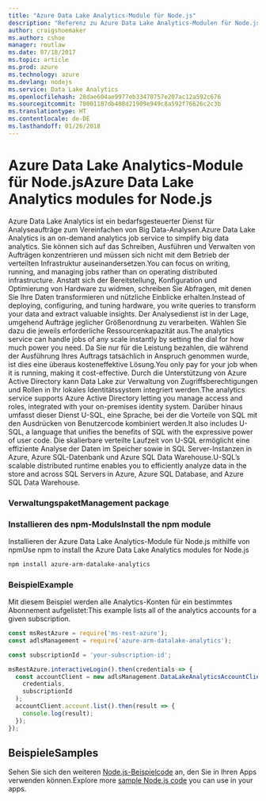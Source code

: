 ```yaml
---
title: "Azure Data Lake Analytics-Module für Node.js"
description: "Referenz zu Azure Data Lake Analytics-Modulen für Node.js"
author: craigshoemaker
ms.author: cshoe
manager: routlaw
ms.date: 07/18/2017
ms.topic: article
ms.prod: azure
ms.technology: azure
ms.devlang: nodejs
ms.service: Data Lake Analytics
ms.openlocfilehash: 28dae604ae9977eb33470757e207ac12a592c676
ms.sourcegitcommit: 78001187db408d21909e949c8a592f76626c2c3b
ms.translationtype: HT
ms.contentlocale: de-DE
ms.lasthandoff: 01/26/2018
---
```

# <a name="azure-data-lake-analytics-modules-for-nodejs"></a><span data-ttu-id="7abb8-103">Azure Data Lake Analytics-Module für Node.js</span><span class="sxs-lookup"><span data-stu-id="7abb8-103">Azure Data Lake Analytics modules for Node.js</span></span>

<span data-ttu-id="7abb8-104">Azure Data Lake Analytics ist ein bedarfsgesteuerter Dienst für Analyseaufträge zum Vereinfachen von Big Data-Analysen.</span><span class="sxs-lookup"><span data-stu-id="7abb8-104">Azure Data Lake Analytics is an on-demand analytics job service to simplify big data analytics.</span></span> <span data-ttu-id="7abb8-105">Sie können sich auf das Schreiben, Ausführen und Verwalten von Aufträgen konzentrieren und müssen sich nicht mit dem Betrieb der verteilten Infrastruktur auseinandersetzen.</span><span class="sxs-lookup"><span data-stu-id="7abb8-105">You can focus on writing, running, and managing jobs rather than on operating distributed infrastructure.</span></span> <span data-ttu-id="7abb8-106">Anstatt sich der Bereitstellung, Konfiguration und Optimierung von Hardware zu widmen, schreiben Sie Abfragen, mit denen Sie Ihre Daten transformieren und nützliche Einblicke erhalten.</span><span class="sxs-lookup"><span data-stu-id="7abb8-106">Instead of deploying, configuring, and tuning hardware, you write queries to transform your data and extract valuable insights.</span></span> <span data-ttu-id="7abb8-107">Der Analysedienst ist in der Lage, umgehend Aufträge jeglicher Größenordnung zu verarbeiten. Wählen Sie dazu die jeweils erforderliche Ressourcenkapazität aus.</span><span class="sxs-lookup"><span data-stu-id="7abb8-107">The analytics service can handle jobs of any scale instantly by setting the dial for how much power you need.</span></span> <span data-ttu-id="7abb8-108">Da Sie nur für die Leistung bezahlen, die während der Ausführung Ihres Auftrags tatsächlich in Anspruch genommen wurde, ist dies eine überaus kosteneffektive Lösung.</span><span class="sxs-lookup"><span data-stu-id="7abb8-108">You only pay for your job when it is running, making it cost-effective.</span></span> <span data-ttu-id="7abb8-109">Durch die Unterstützung von Azure Active Directory kann Data Lake zur Verwaltung von Zugriffsberechtigungen und Rollen in Ihr lokales Identitätssystem integriert werden.</span><span class="sxs-lookup"><span data-stu-id="7abb8-109">The analytics service supports Azure Active Directory letting you manage access and roles, integrated with your on-premises identity system.</span></span> <span data-ttu-id="7abb8-110">Darüber hinaus umfasst dieser Dienst U-SQL, eine Sprache, bei der die Vorteile von SQL mit den Ausdrücken von Benutzercode kombiniert werden.</span><span class="sxs-lookup"><span data-stu-id="7abb8-110">It also includes U-SQL, a language that unifies the benefits of SQL with the expressive power of user code.</span></span> <span data-ttu-id="7abb8-111">Die skalierbare verteilte Laufzeit von U-SQL ermöglicht eine effiziente Analyse der Daten im Speicher sowie in SQL Server-Instanzen in Azure, Azure SQL-Datenbank und Azure SQL Data Warehouse.</span><span class="sxs-lookup"><span data-stu-id="7abb8-111">U-SQL’s scalable distributed runtime enables you to efficiently analyze data in the store and across SQL Servers in Azure, Azure SQL Database, and Azure SQL Data Warehouse.</span></span>

### <a name="management-package"></a><span data-ttu-id="7abb8-112">Verwaltungspaket</span><span class="sxs-lookup"><span data-stu-id="7abb8-112">Management package</span></span>

### <a name="install-the-npm-module"></a><span data-ttu-id="7abb8-113">Installieren des npm-Moduls</span><span class="sxs-lookup"><span data-stu-id="7abb8-113">Install the npm module</span></span>

<span data-ttu-id="7abb8-114">Installieren der Azure Data Lake Analytics-Module für Node.js mithilfe von npm</span><span class="sxs-lookup"><span data-stu-id="7abb8-114">Use npm to install the Azure Data Lake Analytics modules for Node.js</span></span>

```bash
npm install azure-arm-datalake-analytics
```

### <a name="example"></a><span data-ttu-id="7abb8-115">Beispiel</span><span class="sxs-lookup"><span data-stu-id="7abb8-115">Example</span></span>

<span data-ttu-id="7abb8-116">Mit diesem Beispiel werden alle Analytics-Konten für ein bestimmtes Abonnement aufgelistet:</span><span class="sxs-lookup"><span data-stu-id="7abb8-116">This example lists all of the analytics accounts for a given subscription.</span></span>

```javascript
const msRestAzure = require('ms-rest-azure');
const adlsManagement = require('azure-arm-datalake-analytics');

const subscriptionId = 'your-subscription-id';

msRestAzure.interactiveLogin().then(credentials => {
  const accountClient = new adlsManagement.DataLakeAnalyticsAccountClient(
    credentials,
    subscriptionId
  );
  accountClient.account.list().then(result => {
    console.log(result);
  });
});
```

## <a name="samples"></a><span data-ttu-id="7abb8-117">Beispiele</span><span class="sxs-lookup"><span data-stu-id="7abb8-117">Samples</span></span>

<span data-ttu-id="7abb8-118">Sehen Sie sich den weiteren [Node.js-Beispielcode](https://azure.microsoft.com/resources/samples/?platform=nodejs) an, den Sie in Ihren Apps verwenden können.</span><span class="sxs-lookup"><span data-stu-id="7abb8-118">Explore more [sample Node.js code](https://azure.microsoft.com/resources/samples/?platform=nodejs) you can use in your apps.</span></span>
